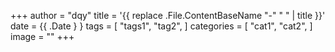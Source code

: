 +++
author = "dqy"
title = '{{ replace .File.ContentBaseName "-" " " | title }}'
date = {{ .Date } }
tags = [
    "tags1",
    "tag2",
]
categories = [
    "cat1",
    "cat2",
]
image = ""
+++